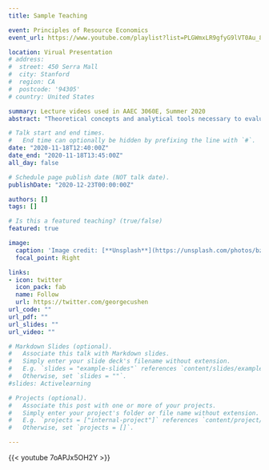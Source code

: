 ```yaml
---
title: Sample Teaching

event: Principles of Resource Economics
event_url: https://www.youtube.com/playlist?list=PLGWmxLR9gfyG9lVT0Au_8CGX2Tbl_qMI_

location: Virual Presentation
# address:
#  street: 450 Serra Mall
#  city: Stanford
#  region: CA
#  postcode: '94305'
# country: United States

summary: Lecture videos used in AAEC 3060E, Summer 2020
abstract: "Theoretical concepts and analytical tools necessary to evaluate resource allocations and conduct policy analysis are discussed. Emphasis is placed upon policy evaluation and practical applications of renewable and nonrenewable natural and agricultural resources."

# Talk start and end times.
#   End time can optionally be hidden by prefixing the line with `#`.
date: "2020-11-18T12:40:00Z"
date_end: "2020-11-18T13:45:00Z"
all_day: false

# Schedule page publish date (NOT talk date).
publishDate: "2020-12-23T00:00:00Z"

authors: []
tags: []

# Is this a featured teaching? (true/false)
featured: true

image:
  caption: 'Image credit: [**Unsplash**](https://unsplash.com/photos/bzdhc5b3Bxs)'
  focal_point: Right

links:
- icon: twitter
  icon_pack: fab
  name: Follow
  url: https://twitter.com/georgecushen
url_code: ""
url_pdf: ""
url_slides: ""
url_video: ""

# Markdown Slides (optional).
#   Associate this talk with Markdown slides.
#   Simply enter your slide deck's filename without extension.
#   E.g. `slides = "example-slides"` references `content/slides/example-slides.md`.
#   Otherwise, set `slides = ""`.
#slides: Activelearning

# Projects (optional).
#   Associate this post with one or more of your projects.
#   Simply enter your project's folder or file name without extension.
#   E.g. `projects = ["internal-project"]` references `content/project/deep-learning/index.md`.
#   Otherwise, set `projects = []`.

---
```


{{< youtube 7oAPJx5OH2Y >}}
